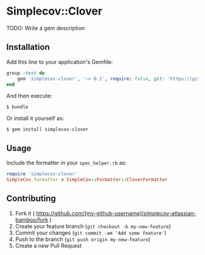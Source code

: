 # Simplecov::Clover

TODO: Write a gem description

## Installation

Add this line to your application's Gemfile:

```ruby
group :test do
    gem 'simplecov-clover', '~> 0.1', require: false, git: 'https://github.com/wellsterhealthtech/simplecov-clover'
end
```

And then execute:

    $ bundle

Or install it yourself as:

    $ gem install simplecov-clover

## Usage

Include the formatter in your `spec_helper.rb` as:
```ruby
require 'simplecov-clover'
SimpleCov.formatter = SimpleCov::Formatter::CloverFormatter
```

## Contributing

1. Fork it ( https://github.com/[my-github-username]/simplecov-atlassian-bamboo/fork )
2. Create your feature branch (`git checkout -b my-new-feature`)
3. Commit your changes (`git commit -am 'Add some feature'`)
4. Push to the branch (`git push origin my-new-feature`)
5. Create a new Pull Request
